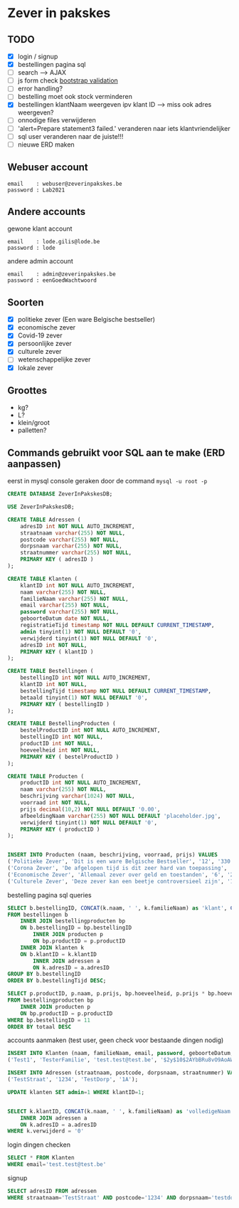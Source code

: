 # Zever in pakskes

## TODO

- [x] login / signup
- [x] bestellingen pagina sql
- [ ] search --> AJAX
- [ ] js form check [bootstrap validation](https://getbootstrap.com/docs/5.0/forms/validation/)
- [ ] error handling?
- [ ] bestelling moet ook stock verminderen
- [x] bestellingen klantNaam weergeven ipv klant ID --> miss ook adres weergeven?
- [ ] onnodige files verwijderen
- [ ] 'alert=Prepare statement3 failed.' veranderen naar iets klantvriendelijker
- [ ] sql user veranderen naar de juiste!!!
- [ ] nieuwe ERD maken

## Webuser account

```
email    : webuser@zeverinpakskes.be
password : Lab2021
```

## Andere accounts

gewone klant account
```
email    : lode.gilis@lode.be
password : lode
```

andere admin account
```
email    : admin@zeverinpakskes.be
password : eenGoedWachtwoord
```

## Soorten

- [x] politieke zever (Een ware Belgische bestseller)
- [x] economische zever
- [x] Covid-19 zever
- [x] persoonlijke zever
- [x] culturele zever
- [ ] wetenschappelijke zever
- [x] lokale zever

## Groottes

- kg?
- L?
- klein/groot
- palletten?


## Commands gebruikt voor SQL aan te make (ERD aanpassen)

eerst in mysql console geraken door de command `mysql -u root -p`

```sql
CREATE DATABASE ZeverInPakskesDB;

USE ZeverInPakskesDB;

CREATE TABLE Adressen (
    adresID int NOT NULL AUTO_INCREMENT,
    straatnaam varchar(255) NOT NULL,
    postcode varchar(255) NOT NULL,
    dorpsnaam varchar(255) NOT NULL,
    straatnummer varchar(255) NOT NULL,
    PRIMARY KEY ( adresID )
);

CREATE TABLE Klanten (
    klantID int NOT NULL AUTO_INCREMENT,
    naam varchar(255) NOT NULL,
    familieNaam varchar(255) NOT NULL,
    email varchar(255) NOT NULL,
    password varchar(255) NOT NULL,
    geboorteDatum date NOT NULL,
    registratieTijd timestamp NOT NULL DEFAULT CURRENT_TIMESTAMP,
    admin tinyint(1) NOT NULL DEFAULT '0',
    verwijderd tinyint(1) NOT NULL DEFAULT '0',
    adresID int NOT NULL,
    PRIMARY KEY ( klantID )
);

CREATE TABLE Bestellingen (
    bestellingID int NOT NULL AUTO_INCREMENT,
    klantID int NOT NULL,
    bestellingTijd timestamp NOT NULL DEFAULT CURRENT_TIMESTAMP,
    betaald tinyint(1) NOT NULL DEFAULT '0',
    PRIMARY KEY ( bestellingID )
);

CREATE TABLE BestellingProducten (
    bestelProductID int NOT NULL AUTO_INCREMENT,
    bestellingID int NOT NULL,
    productID int NOT NULL,
    hoeveelheid int NOT NULL,
    PRIMARY KEY ( bestelProductID )
);

CREATE TABLE Producten (
    productID int NOT NULL AUTO_INCREMENT,
    naam varchar(255) NOT NULL,
    beschrijving varchar(1024) NOT NULL,
    voorraad int NOT NULL,
    prijs decimal(10,2) NOT NULL DEFAULT '0.00',
    afbeeldingNaam varchar(255) NOT NULL DEFAULT 'placeholder.jpg',
    verwijderd tinyint(1) NOT NULL DEFAULT '0',
    PRIMARY KEY ( productID )
);


INSERT INTO Producten (naam, beschrijving, voorraad, prijs) VALUES
('Politieke Zever', 'Dit is een ware Belgische Bestseller', '12', '330.30'),
('Corona Zever', 'De afgelopen tijd is dit zeer hard van toepassing', '16', '199.99'),
('Economische Zever', 'Allemaal zever over geld en toestanden', '6', '250'),
('Culturele Zever', 'Deze zever kan een beetje controversieel zijn', '11', '100');
```

bestelling pagina sql queries

```sql
SELECT b.bestellingID, CONCAT(k.naam, ' ', k.familieNaam) as 'klant', CONCAT(a.straatnaam, ' ', a.straatnummer, ', ', a.postcode, ' ', a.dorpsnaam) as 'bezorgadres', b.bestellingTijd, sum(p.prijs * bp.hoeveelheid) as 'totaal', b.betaald
FROM bestellingen b
    INNER JOIN bestellingproducten bp
    ON b.bestellingID = bp.bestellingID
        INNER JOIN producten p
        ON bp.productID = p.productID
    INNER JOIN klanten k
    ON b.klantID = k.klantID
        INNER JOIN adressen a
        ON k.adresID = a.adresID
GROUP BY b.bestellingID
ORDER BY b.bestellingTijd DESC;

SELECT p.productID, p.naam, p.prijs, bp.hoeveelheid, p.prijs * bp.hoeveelheid as 'totaal'
FROM bestellingproducten bp
    INNER JOIN producten p
    ON bp.productID = p.productID
WHERE bp.bestellingID = 11
ORDER BY totaal DESC
```

accounts aanmaken (test user, geen check voor bestaande dingen nodig)

```sql
INSERT INTO Klanten (naam, familieNaam, email, password, geboorteDatum, admin, adresID) VALUES
('Test1', 'TesterFamilie', 'test.test@test.be', '$2y$10$2AYbBRu8vO9AoAWJELcNQuAEoP/INrK20ZEEiztXmNkuA7vK1pBw2', '2002-07-12', '1', '1');

INSERT INTO Adressen (straatnaam, postcode, dorpsnaam, straatnummer) VALUES
('TestStraat', '1234', 'TestDorp', '1A');

UPDATE klanten SET admin=1 WHERE klantID=1;


SELECT k.klantID, CONCAT(k.naam, ' ', k.familieNaam) as 'volledigeNaam', k.email, CONCAT(a.straatnaam, ' ', a.straatnummer, ', ', a.postcode, ' ', a.dorpsnaam) as 'adres', k.geboorteDatum, k.registratieTijd, k.admin FROM klanten k
    INNER JOIN adressen a
    ON k.adresID = a.adresID
WHERE k.verwijderd = '0'
```

login dingen checken

```sql
SELECT * FROM Klanten
WHERE email='test.test@test.be'
```

signup
```sql
SELECT adresID FROM adressen
WHERE straatnaam='TestStraat' AND postcode='1234' AND dorpsnaam='testdorp' AND straatnummer='1A';
```